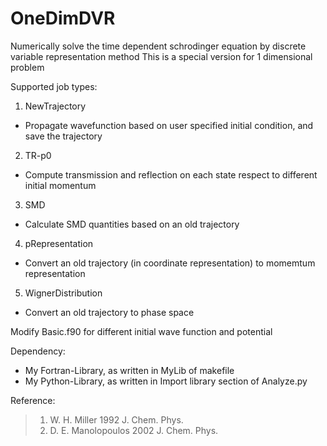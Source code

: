 # OneDimDVR
Numerically solve the time dependent schrodinger equation by discrete variable representation method
This is a special version for 1 dimensional problem

Supported job types:
1. NewTrajectory
* Propagate wavefunction based on user specified initial condition, and save the trajectory
2. TR-p0
* Compute transmission and reflection on each state respect to different initial momentum
3. SMD
* Calculate SMD quantities based on an old trajectory
4. pRepresentation
* Convert an old trajectory (in coordinate representation) to momemtum representation
5. WignerDistribution
* Convert an old trajectory to phase space

Modify Basic.f90 for different initial wave function and potential

Dependency:
* My Fortran-Library, as written in MyLib of makefile
* My Python-Library, as written in Import library section of Analyze.py

Reference:
> 1. W. H. Miller 1992 J. Chem. Phys.
> 2. D. E. Manolopoulos 2002 J. Chem. Phys.